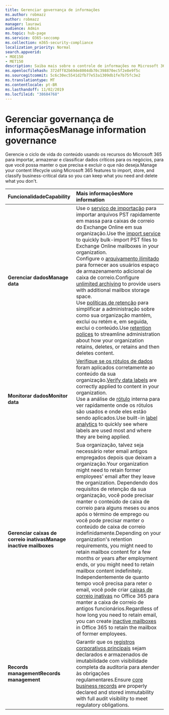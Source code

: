 ```yaml
---
title: Gerenciar governança de informações
ms.author: robmazz
author: robmazz
manager: laurawi
audience: Admin
ms.topic: hub-page
ms.service: O365-seccomp
ms.collection: m365-security-compliance
localization_priority: Normal
search.appverid:
- MOE150
- MET150
description: Saiba mais sobre o controle de informações no Microsoft 365.
ms.openlocfilehash: 372dff82b69de8004db70c398870ec5f2e8e9f5c
ms.sourcegitcommit: 5c6c30ec5541d2fb77e53a1309db1fe7b75fc3e2
ms.translationtype: MT
ms.contentlocale: pt-BR
ms.lasthandoff: 11/02/2019
ms.locfileid: "38684768"
---
```

# <a name="manage-information-governance"></a><span data-ttu-id="beec9-103">Gerenciar governança de informações</span><span class="sxs-lookup"><span data-stu-id="beec9-103">Manage information governance</span></span>

 <span data-ttu-id="beec9-104">Gerencie o ciclo de vida do conteúdo usando os recursos do Microsoft 365 para importar, armazenar e classificar dados críticos para os negócios, para que você possa manter o que precisa e excluir o que não deseja.</span><span class="sxs-lookup"><span data-stu-id="beec9-104">Manage your content lifecycle using Microsoft 365 features to import, store, and classify business-critical data so you can keep what you need and delete what you don't.</span></span>

|<span data-ttu-id="beec9-105">**Funcionalidade**</span><span class="sxs-lookup"><span data-stu-id="beec9-105">**Capability**</span></span>|<span data-ttu-id="beec9-106">**Mais informações**</span><span class="sxs-lookup"><span data-stu-id="beec9-106">**More information**</span></span>|
|:-----|:-----|
| <span data-ttu-id="beec9-107">**Gerenciar dados**</span><span class="sxs-lookup"><span data-stu-id="beec9-107">**Manage data**</span></span> | <span data-ttu-id="beec9-108">Use o [serviço de importação](importing-pst-files-to-office-365.md) para importar arquivos PST rapidamente em massa para caixas de correio do Exchange Online em sua organização.</span><span class="sxs-lookup"><span data-stu-id="beec9-108">Use the [import service](importing-pst-files-to-office-365.md) to quickly bulk-import PST files to Exchange Online mailboxes in your organization.</span></span> <br> <span data-ttu-id="beec9-109">Configure o [arquivamento ilimitado](unlimited-archiving.md) para fornecer aos usuários espaço de armazenamento adicional de caixa de correio.</span><span class="sxs-lookup"><span data-stu-id="beec9-109">Configure [unlimited archiving](unlimited-archiving.md) to provide users with additional mailbox storage space.</span></span> <br> <span data-ttu-id="beec9-110">Use [políticas de retenção](retention-policies.md) para simplificar a administração sobre como sua organização mantém, exclui ou retém e, em seguida, exclui o conteúdo.</span><span class="sxs-lookup"><span data-stu-id="beec9-110">Use [retention polices](retention-policies.md) to streamline administration about how your organization retains, deletes, or retains and then deletes content.</span></span> |
| <span data-ttu-id="beec9-111">**Monitorar dados**</span><span class="sxs-lookup"><span data-stu-id="beec9-111">**Monitor data**</span></span> | <span data-ttu-id="beec9-112">[Verifique se os rótulos de dados](view-label-activity-for-documents.md) foram aplicados corretamente ao conteúdo da sua organização.</span><span class="sxs-lookup"><span data-stu-id="beec9-112">[Verify data labels](view-label-activity-for-documents.md) are correctly applied to content in your organization.</span></span> <br> <span data-ttu-id="beec9-113">Use a análise de [rótulo](label-analytics.md) interna para ver rapidamente onde os rótulos são usados e onde eles estão sendo aplicados.</span><span class="sxs-lookup"><span data-stu-id="beec9-113">Use built-in [label analytics](label-analytics.md) to quickly see where labels are used most and where they are being applied.</span></span>|
| <span data-ttu-id="beec9-114">**Gerenciar caixas de correio inativas**</span><span class="sxs-lookup"><span data-stu-id="beec9-114">**Manage inactive mailboxes**</span></span> | <span data-ttu-id="beec9-115">Sua organização, talvez seja necessário reter email antigos empregados depois que deixam a organização.</span><span class="sxs-lookup"><span data-stu-id="beec9-115">Your organization might need to retain former employees' email after they leave the organization.</span></span> <span data-ttu-id="beec9-116">Dependendo dos requisitos de retenção da sua organização, você pode precisar manter o conteúdo de caixa de correio para alguns meses ou anos após o término de emprego ou você pode precisar manter o conteúdo de caixa de correio indefinidamente.</span><span class="sxs-lookup"><span data-stu-id="beec9-116">Depending on your organization's retention requirements, you might need to retain mailbox content for a few months or years after employment ends, or you might need to retain mailbox content indefinitely.</span></span> <span data-ttu-id="beec9-117">Independentemente de quanto tempo você precisa para reter o email, você pode criar [caixas de correio inativas](inactive-mailboxes-in-office-365.md) no Office 365 para manter a caixa de correio de antigos funcionários.</span><span class="sxs-lookup"><span data-stu-id="beec9-117">Regardless of how long you need to retain email, you can create [inactive mailboxes](inactive-mailboxes-in-office-365.md) in Office 365 to retain the mailbox of former employees.</span></span>  |
| <span data-ttu-id="beec9-118">**Records management**</span><span class="sxs-lookup"><span data-stu-id="beec9-118">**Records management**</span></span> | <span data-ttu-id="beec9-119">Garantir que os [registros corporativos principais](records-management.md) sejam declarados e armazenados de imutabilidade com visibilidade completa da auditoria para atender às obrigações regulamentares.</span><span class="sxs-lookup"><span data-stu-id="beec9-119">Ensure [core business records](records-management.md) are properly declared and stored immutability with full audit visibility to meet regulatory obligations.</span></span> |